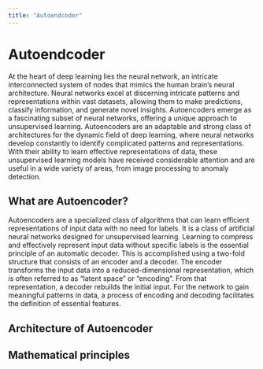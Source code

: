 ```yaml
---
title: "Autoendcoder"
---
```


# Autoendcoder

At the heart of deep learning lies the neural network, an intricate interconnected system of nodes that mimics the human brain’s neural architecture. Neural networks excel at discerning intricate patterns and representations within vast datasets, allowing them to make predictions, classify information, and generate novel insights. Autoencoders emerge as a fascinating subset of neural networks, offering a unique approach to unsupervised learning. Autoencoders are an adaptable and strong class of architectures for the dynamic field of deep learning, where neural networks develop constantly to identify complicated patterns and representations. With their ability to learn effective representations of data, these unsupervised learning models have received considerable attention and are useful in a wide variety of areas, from image processing to anomaly detection.

## What are Autoencoder?

Autoencoders are a specialized class of algorithms that can learn efficient representations of input data with no need for labels. It is a class of artificial neural networks designed for unsupervised learning. Learning to compress and effectively represent input data without specific labels is the essential principle of an automatic decoder. This is accomplished using a two-fold structure that consists of an encoder and a decoder. The encoder transforms the input data into a reduced-dimensional representation, which is often referred to as “latent space” or “encoding”. From that representation, a decoder rebuilds the initial input. For the network to gain meaningful patterns in data, a process of encoding and decoding facilitates the definition of essential features.


## Architecture of Autoencoder

## Mathematical principles
